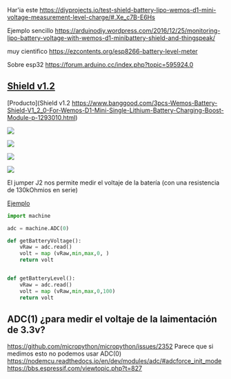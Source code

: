 




Har'ia este https://diyprojects.io/test-shield-battery-lipo-wemos-d1-mini-voltage-measurement-level-charge/#.Xe_c7B-E6Hs

Ejemplo sencillo https://arduinodiy.wordpress.com/2016/12/25/monitoring-lipo-battery-voltage-with-wemos-d1-minibattery-shield-and-thingspeak/ 

muy cientifico https://ezcontents.org/esp8266-battery-level-meter

Sobre esp32 https://forum.arduino.cc/index.php?topic=595924.0 


## [Shield v1.2](https://wiki.wemos.cc/products:d1_mini_shields:battery_shield)

[Producto](Shield v1.2 https://www.banggood.com/3pcs-Wemos-Battery-Shield-V1_2_0-For-Wemos-D1-Mini-Single-Lithium-Battery-Charging-Boost-Module-p-1293010.html)

![](https://imgaz.staticbg.com/images/oaupload/banggood/images/2C/A9/40c349b7-35ed-4747-9203-faf3bd94631b.jpg.webp)

![](https://imgaz.staticbg.com/images/oaupload/banggood/images/44/AE/562f8665-bc67-4dd4-b9aa-07371f23de0f.jpg)

![](https://imgaz.staticbg.com/images/oaupload/banggood/images/8F/CF/9f72a165-7c5e-4787-b3b6-ece5daa0959b.jpg.webp)

![](https://imgaz.staticbg.com/images/oaupload/banggood/images/1C/3D/a53b414b-8598-4daf-b7ad-15a270f5dabb.jpg)

El jumper J2 nos permite medir el voltaje de la batería (con una resistencia de 130kOhmios en serie)

[Ejemplo](https://diyprojects.io/test-shield-battery-lipo-wemos-d1-mini-voltage-measurement-level-charge/#.Xh7Y0d-E6Ht
)


```python
import machine

adc = machine.ADC(0)

def getBatteryVoltage():
    vRaw = adc.read()
    volt = map (vRaw,min,max,0, )
    return volt


def getBatteryLevel():
    vRaw = adc.read()
    volt = map (vRaw,min,max,0,100)
    return volt
```

## ADC(1) ¿para medir el voltaje de la laimentación de 3.3v?

https://github.com/micropython/micropython/issues/2352
Parece que si medimos esto no podemos usar ADC(0) https://nodemcu.readthedocs.io/en/dev/modules/adc/#adcforce_init_mode https://bbs.espressif.com/viewtopic.php?t=827

